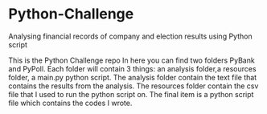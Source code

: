 # Python-Challenge
Analysing financial records of company and election results using Python script

This is the Python Challenge repo
In here you can find two folders PyBank and PyPoll. Each folder will contain 3 things: an analysis folder,a resources folder, a main.py python script.   The analysis folder contain the text file that contains the results from the analysis.  The resources folder contain the csv file that I used to run the python script on.  The final item is a python script file which contains the codes I wrote. 